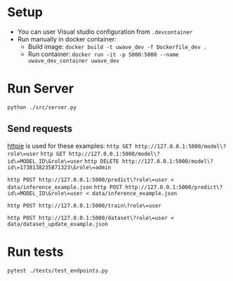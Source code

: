 # Setup
- You can user Visual studio configuration from `.devcontainer`  
- Run manually in docker container:
    - Build image: `docker build -t uwave_dev -f Dockerfile_dev .`
    - Run container: `docker run -it -p 5000:5000 --name uwave_dev_container uwave_dev`

# Run Server
`python ./src/server.py`

## Send requests
[httpie](https://httpie.io/) is used for these examples:
`http GET http://127.0.0.1:5000/model\?role\=user`
`http GET http://127.0.0.1:5000/model\?id\=MODEL_ID\&role\=user`
`http DELETE http://127.0.0.1:5000/model\?id\=1738138235871323\&role\=admin`

`http POST http://127.0.0.1:5000/predict\?role\=user < data/inference_example.json`
`http POST http://127.0.0.1:5000/predict\?id\=MODEL_ID\&role\=user < data/inference_example.json`

`http POST http://127.0.0.1:5000/train\?role\=user`

`http POST http://127.0.0.1:5000/dataset\?role\=user < data/dataset_update_example.json`

# Run tests
`pytest ./tests/test_endpoints.py`
